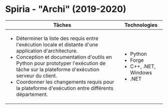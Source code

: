 # Spiria - "Archi" (2019-2020)

| Tâches | Technologies |
|--------|--------------|
| <ul><li>Déterminer la liste des requis entre l'exécution locale et distante d'une application d'architecture.</li><li>Conception et documentation d'outils en Python pour prototyper l'exécution de tâche sur la plateforme d'exécution serveur du client.</li><li>Coordonner les changements requis pour la plateforme d'exécution entre différents département.</li></ul> | <ul><li>Python</li><li>Forge</li><li>C++, .NET, Windows</li><li>.NET</li></ul> |
